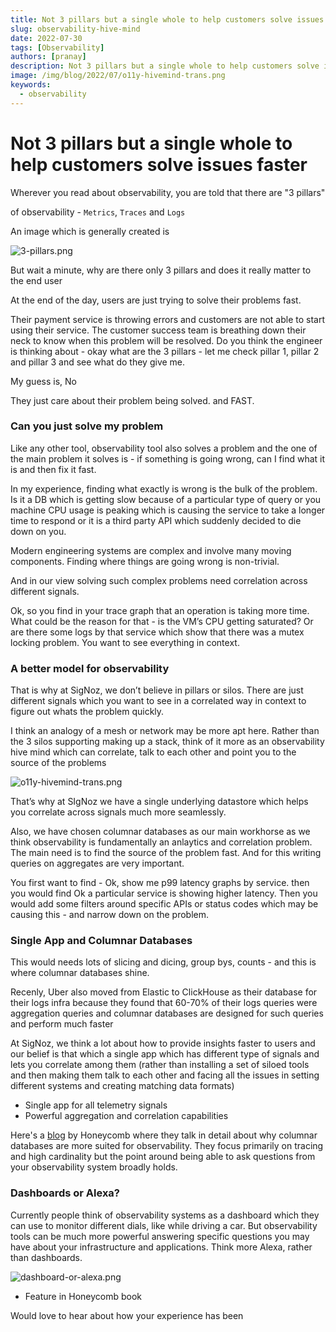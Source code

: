 ```yaml
---
title: Not 3 pillars but a single whole to help customers solve issues faster
slug: observability-hive-mind
date: 2022-07-30
tags: [Observability]
authors: [pranay]
description: Not 3 pillars but a single whole to help customers solve issues faster
image: /img/blog/2022/07/o11y-hivemind-trans.png
keywords:
  - observability
---
```


# Not 3 pillars but a single whole to help customers solve issues faster

Wherever you read about observability, you are told that there are "3 pillars"

of observability - `Metrics`, `Traces` and `Logs`

An image which is generally created is 

![3-pillars.png](/img/blog/2022/07/3-pillars.png)

But wait a minute, why are there only 3 pillars and does it really matter to the end user

At the end of the day, users are just trying to solve their problems fast.

Their payment service is throwing errors and customers are not able to start using their service. The customer success team is breathing down their neck to know when this problem will be resolved. Do you think the engineer is thinking about - okay what are the 3 pillars - let me check pillar 1, pillar 2 and pillar 3 and see what do they give me.


My guess is, No

They just care about their problem being solved. and FAST.

### Can you just solve my problem 

Like any other tool, observability tool also solves a problem and the one of the main problem it solves is - if something is going wrong, can I find what it is and then fix it fast. 

In my experience, finding what exactly is wrong is the bulk of the problem. Is it a DB which is getting slow because of a particular type of query or you machine CPU usage is peaking which is causing the service to take a longer time to respond or it is a third party API which suddenly decided to die down on you.

Modern engineering systems are complex and involve many moving components. Finding where things are going wrong is non-trivial.

And in our view solving such complex problems need correlation across different signals. 

Ok, so you find in your trace graph that an operation is taking more time. What could be the reason for that - is the VM’s CPU getting saturated? Or are there some logs by that service which show that there was a mutex locking problem. You want to see everything in context.

### A better model for observability

That is why at SigNoz, we don’t believe in pillars or silos. There are just different signals which you want to see in a correlated way in context to figure out whats the problem quickly.

I think an analogy of a mesh or network may be more apt here. Rather than the 3 silos supporting making up a stack, think of it more as an observability hive mind which can correlate, talk to each other and point you to the source of the problems

![o11y-hivemind-trans.png](/img/blog/2022/07/o11y-hivemind-trans.png)

That’s why at SIgNoz we have a single underlying datastore which helps you correlate across signals much more seamlessly. 

Also, we have chosen columnar databases as our main workhorse as we think observability is fundamentally an anlaytics and correlation problem. The main need is to find the source of the problem fast. And for this writing queries on aggregates are very important. 

You first want to find - Ok, show me p99 latency graphs by service. then you would find Ok a particular service is showing higher latency. Then you would add some filters around specific APIs or status codes which may be causing this - and narrow down on the problem.

### Single App and Columnar Databases
This would  needs lots of slicing and dicing, group bys, counts - and this is where columnar databases shine.

Recenly, Uber also moved from Elastic to ClickHouse as their database for their logs infra because they found that 60-70% of their logs queries were aggregation queries and columnar databases are designed for such queries and perform much faster

At SigNoz, we think a lot about how to provide insights faster to users and our belief is that which a single app which has different type of signals and lets you correlate among them (rather than installing a set of siloed tools and then making them talk to each other and facing all the issues in setting different systems and creating matching data formats)

- Single app for all telemetry signals
- Powerful aggregation and correlation capabilities

Here's a [blog](https://www.honeycomb.io/blog/why-observability-requires-distributed-column-store/) by Honeycomb where they talk in detail about why columnar databases are more suited for observability. They focus primarily on tracing and high cardinality but the point around being able to ask questions from your observability system broadly holds.

### Dashboards or Alexa?

Currently people think of observability systems as a dashboard which they can use to monitor different dials, like while driving a car. But observability tools can be much more powerful answering specific questions you may have about your infrastructure and applications. Think more Alexa, rather than dashboards.

![dashboard-or-alexa.png](/img/blog/2022/07/dashboard-or-alexa.png)

- Feature in Honeycomb book

Would love to hear about how your experience has been